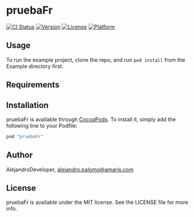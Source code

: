 # pruebaFr

[![CI Status](http://img.shields.io/travis/AlejandroDeveloper/pruebaFr.svg?style=flat)](https://travis-ci.org/AlejandroDeveloper/pruebaFr)
[![Version](https://img.shields.io/cocoapods/v/pruebaFr.svg?style=flat)](http://cocoapods.org/pods/pruebaFr)
[![License](https://img.shields.io/cocoapods/l/pruebaFr.svg?style=flat)](http://cocoapods.org/pods/pruebaFr)
[![Platform](https://img.shields.io/cocoapods/p/pruebaFr.svg?style=flat)](http://cocoapods.org/pods/pruebaFr)

## Usage

To run the example project, clone the repo, and run `pod install` from the Example directory first.

## Requirements

## Installation

pruebaFr is available through [CocoaPods](http://cocoapods.org). To install
it, simply add the following line to your Podfile:

```ruby
pod "pruebaFr"
```

## Author

AlejandroDeveloper, alejandro.palomo@amaris.com

## License

pruebaFr is available under the MIT license. See the LICENSE file for more info.
